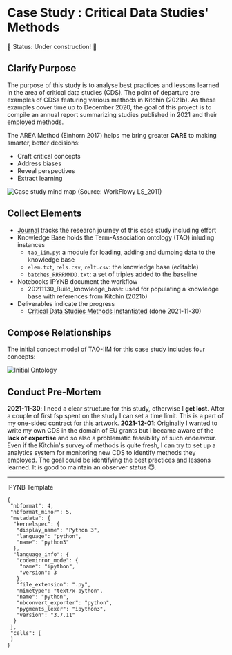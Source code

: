 # Case Study : Critical Data Studies' Methods
🚧 Status: Under construction! 🚧 
## Clarify Purpose
The purpose of this study is to analyse best practices and lessons learned in the area of critical data studies (CDS). The point of departure are examples of CDSs featuring various methods in Kitchin (2021b). As these examples cover time up to December 2020, the goal of this project is to compile an annual report summarizing studies published in 2021 and their employed methods.

The AREA Method (Einhorn 2017) helps me bring greater **CARE** to making smarter, better decisions:
- Craft critical concepts
- Address biases
- Reveal perspectives
- Extract learning

![Case study mind map](https://www.plantuml.com/plantuml/png/FP11JiCm44NtEOLNg2XBBj2IIgYBqAgmpCRKGseH_uayOq4a3i_WG7UM__FyDzwA-goVRzAqhlD2xaLBM5mV4LplvwPjtPv48xn6ne2duzxkZ6KeVUc0pQE_V8oP2yBzNv9IGTJ5icwA1FtkYYWdoly0BZJNSKPShNvDt9bziCu1hxjZ9NVmqoBHt5QDEA8U3scUA16qIlq-FMKUCuaCU3XLf6TJu1mntZgd8aORiZd0HbtLtRbdsy5MfdbLEzCxPJ8zQRQ4OD_o0m00)
(Source: WorkFlowy LS_2011)

## Collect Elements
- [Journal](cs01_journal.md) tracks the research journey of this case study including effort
- Knowledge Base holds the Term-Association ontology (TAO) inluding instances
  - `tao_iim.py`: a module for loading, adding and dumping data to the knowledge base
  - `elem.txt`, `rels.csv`, `relt.csv`: the knowledge base (editable)
  - `batches_RRRRMMDD.txt`: a set of triples added to the baseline
- Notebooks IPYNB document the workflow
  - 20211130_Build_knowledge_base: used for populating a knowledge base with references from Kitchin (2021b)
- Deliverables indicate the progress
  - [Critical Data Studies Methods Instantiated](CDS_methods_instantiated.md) (done 2021-11-30)

## Compose Relationships
The initial concept model of TAO-IIM for this case study includes four concepts:

![Initial Ontology](https://www.plantuml.com/plantuml/png/FP2nJWCn38RtF8ML2Kxg6o3KjGDGiNIv9JcRdgMhKpcEKDyUNmWCrdy-V_fivLWjgRNR5fQa2F4aHYfay5wGPc6H2Ac2Pv1Y1ChNrGBx7oGn_c92o0y8IU1qXeIeL6iWGTZn8RrGXa-gfUdYpgPRTtgE-RdbZPTaN6IMU_uTUuxn6zbQS9Qd3xrUajBpB4M_E-GP0ej0VCclQwbMu-4GkSB-tK-BVOzNH-YM2pBzKQD5O8bzeHV4QLhOg4xJeBmRge4CrNqhZtzJxuPfl-f8WlwiFm00)

## Conduct Pre-Mortem
**2021-11-30**: I need a clear structure for this study, otherwise I **get lost**. After a couple of first fsp spent on the study I can set a time limit. This is a part of my one-sided contract for this artwork.
**2021-12-01**: Originally I wanted to write my own CDS in the domain of EU grants but I became aware of the **lack of expertise** and so also a problematic feasibility of such endeavour. Even if the Kitchin's survey of methods is quite fresh, I can try to set up a analytics system for monitoring new CDS to identify methods they employed. The goal could be identifying the best practices and lessons learned. It is good to maintain an observer status 😇.

----

IPYNB Template
```
{
 "nbformat": 4,
 "nbformat_minor": 5,
 "metadata": {
  "kernelspec": {
   "display_name": "Python 3",
   "language": "python",
   "name": "python3"
  },
  "language_info": {
   "codemirror_mode": {
    "name": "ipython",
    "version": 3
   },
   "file_extension": ".py",
   "mimetype": "text/x-python",
   "name": "python",
   "nbconvert_exporter": "python",
   "pygments_lexer": "ipython3",
   "version": "3.7.11"
  }
 },
 "cells": [
 ]
}
```
